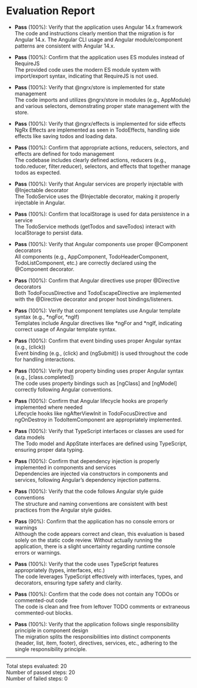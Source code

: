 # Evaluation Report

- **Pass** (100%): Verify that the application uses Angular 14.x framework  
  The code and instructions clearly mention that the migration is for Angular 14.x. The Angular CLI usage and Angular module/component patterns are consistent with Angular 14.x.

- **Pass** (100%): Confirm that the application uses ES modules instead of RequireJS  
  The provided code uses the modern ES module system with import/export syntax, indicating that RequireJS is not used.

- **Pass** (100%): Verify that @ngrx/store is implemented for state management  
  The code imports and utilizes @ngrx/store in modules (e.g., AppModule) and various selectors, demonstrating proper state management with the store.

- **Pass** (100%): Verify that @ngrx/effects is implemented for side effects  
  NgRx Effects are implemented as seen in TodoEffects, handling side effects like saving todos and loading data.

- **Pass** (100%): Confirm that appropriate actions, reducers, selectors, and effects are defined for todo management  
  The codebase includes clearly defined actions, reducers (e.g., todo.reducer, filter.reducer), selectors, and effects that together manage todos as expected.

- **Pass** (100%): Verify that Angular services are properly injectable with @Injectable decorator  
  The TodoService uses the @Injectable decorator, making it properly injectable in Angular.

- **Pass** (100%): Confirm that localStorage is used for data persistence in a service  
  The TodoService methods (getTodos and saveTodos) interact with localStorage to persist data.

- **Pass** (100%): Verify that Angular components use proper @Component decorators  
  All components (e.g., AppComponent, TodoHeaderComponent, TodoListComponent, etc.) are correctly declared using the @Component decorator.

- **Pass** (100%): Confirm that Angular directives use proper @Directive decorators  
  Both TodoFocusDirective and TodoEscapeDirective are implemented with the @Directive decorator and proper host bindings/listeners.

- **Pass** (100%): Verify that component templates use Angular template syntax (e.g., *ngFor, *ngIf)  
  Templates include Angular directives like *ngFor and *ngIf, indicating correct usage of Angular template syntax.

- **Pass** (100%): Confirm that event binding uses proper Angular syntax (e.g., (click))  
  Event binding (e.g., (click) and (ngSubmit)) is used throughout the code for handling interactions.

- **Pass** (100%): Verify that property binding uses proper Angular syntax (e.g., [class.completed])  
  The code uses property bindings such as [ngClass] and [ngModel] correctly following Angular conventions.

- **Pass** (100%): Confirm that Angular lifecycle hooks are properly implemented where needed  
  Lifecycle hooks like ngAfterViewInit in TodoFocusDirective and ngOnDestroy in TodoItemComponent are appropriately implemented.

- **Pass** (100%): Verify that TypeScript interfaces or classes are used for data models  
  The Todo model and AppState interfaces are defined using TypeScript, ensuring proper data typing.

- **Pass** (100%): Confirm that dependency injection is properly implemented in components and services  
  Dependencies are injected via constructors in components and services, following Angular’s dependency injection patterns.

- **Pass** (100%): Verify that the code follows Angular style guide conventions  
  The structure and naming conventions are consistent with best practices from the Angular style guides.

- **Pass** (90%): Confirm that the application has no console errors or warnings  
  Although the code appears correct and clean, this evaluation is based solely on the static code review. Without actually running the application, there is a slight uncertainty regarding runtime console errors or warnings.

- **Pass** (100%): Verify that the code uses TypeScript features appropriately (types, interfaces, etc.)  
  The code leverages TypeScript effectively with interfaces, types, and decorators, ensuring type safety and clarity.

- **Pass** (100%): Confirm that the code does not contain any TODOs or commented-out code  
  The code is clean and free from leftover TODO comments or extraneous commented-out blocks.

- **Pass** (100%): Verify that the application follows single responsibility principle in component design  
  The migration splits the responsibilities into distinct components (header, list, item, footer), directives, services, etc., adhering to the single responsibility principle.

---

Total steps evaluated: 20  
Number of passed steps: 20  
Number of failed steps: 0